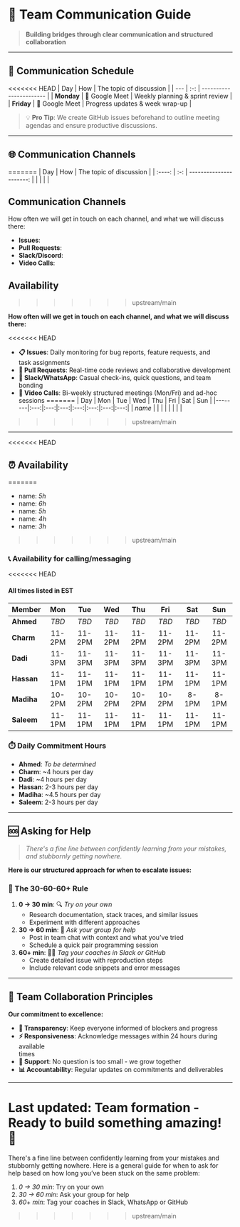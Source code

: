 <!--
    this template is for inspiration, feel free to change it however you like!
    Careful! be sure to protect your privacy when filling out this document
        everything you write here will be public
        so share only what you are comfortable sharing online
        you can share the rest in confidence with you group by another channel
-->

# 🤝 Team Communication Guide

> **Building bridges through clear communication and structured collaboration**

---

## 📅 Communication Schedule

<<<<<<< HEAD
| Day | How | The topic of discussion |
| --- | :-: | ----------------------- |
| **Monday** | 🎥 Google Meet | Weekly planning & sprint review |
| **Friday** | 🎥 Google Meet | Progress updates & week wrap-up |

> 💡 **Pro Tip**: We create GitHub issues beforehand to outline meeting  
> agendas and ensure productive discussions.

---

## 🌐 Communication Channels
=======
| Day    | How | The topic of discussion |
| :----: | :-: | ----------------------: |
|        |     |                         |

## Communication Channels

How often we will get in touch on each channel, and what we will discuss there:

- **Issues**:
- **Pull Requests**:
- **Slack/Discord**:
- **Video Calls**:

## Availability
>>>>>>> upstream/main

**How often will we get in touch on each channel, and what we will discuss there:**

<<<<<<< HEAD
- **📋 Issues**: Daily monitoring for bug reports, feature requests, and  
  task assignments
- **🔄 Pull Requests**: Real-time code reviews and collaborative development  
- **💬 Slack/WhatsApp**: Casual check-ins, quick questions, and team bonding
- **🎥 Video Calls**: Bi-weekly structured meetings (Mon/Fri) and ad-hoc sessions
=======
| Day     | Mon | Tue | Wed | Thu | Fri | Sat | Sun |
|--------|:---:|:---:|:---:|:---:|:---:|:---:|:---:|
| _name_ |     |     |     |     |     |     |     |
>>>>>>> upstream/main

---

<<<<<<< HEAD
## ⏰ Availability
=======
- name: _5h_
- name: _6h_
- name: _5h_
- name: _4h_
- name: _3h_
>>>>>>> upstream/main

### 📞 Availability for calling/messaging

<<<<<<< HEAD
#### All times listed in EST

| Member | Mon | Tue | Wed | Thu | Fri | Sat | Sun |
| ------ | :-: | :-: | :-: | :-: | :-: | :-: | :-: |
| **Ahmed** | *TBD* | *TBD* | *TBD* | *TBD* | *TBD* | *TBD* | *TBD* |
| **Charm** | 11-2PM | 11-2PM | 11-2PM | 11-2PM | 11-2PM | 11-2PM | 11-2PM |
| **Dadi** | 11-3PM | 11-3PM | 11-3PM | 11-3PM | 11-3PM | 11-3PM | 11-3PM |
| **Hassan** | 11-1PM | 11-1PM | 11-1PM | 11-1PM | 11-1PM | 11-1PM | 11-1PM |
| **Madiha** | 10-2PM | 10-2PM | 10-2PM | 10-2PM | 10-2PM | 8-1PM | 8-1PM |
| **Saleem** | 11-1PM | 11-1PM | 11-1PM | 11-1PM | 11-1PM | 11-1PM | 11-1PM |

### ⏱️ Daily Commitment Hours

- **Ahmed**: *To be determined*
- **Charm**: ~4 hours per day  
- **Dadi**: ~4 hours per day
- **Hassan**: 2-3 hours per day
- **Madiha**: ~4.5 hours per day
- **Saleem**: 2-3 hours per day

---

## 🆘 Asking for Help

> *There's a fine line between confidently learning from your mistakes,  
> and stubbornly getting nowhere.*

**Here is our structured approach for when to escalate issues:**

### 🎯 The 30-60-60+ Rule

1. **0 → 30 min**: 🔍 *Try on your own*
   - Research documentation, stack traces, and similar issues
   - Experiment with different approaches
2. **30 → 60 min**: 👥 *Ask your group for help*
   - Post in team chat with context and what you've tried
   - Schedule a quick pair programming session
3. **60+ min**: 🏃‍♂️ *Tag your coaches in Slack or GitHub*
   - Create detailed issue with reproduction steps
   - Include relevant code snippets and error messages

---

## 🎯 Team Collaboration Principles

**Our commitment to excellence:**

- **🔄 Transparency**: Keep everyone informed of blockers and progress
- **⚡ Responsiveness**: Acknowledge messages within 24 hours during available  
  times  
- **🤝 Support**: No question is too small - we grow together
- **📊 Accountability**: Regular updates on commitments and deliverables

---

**Last updated**: Team formation - Ready to build something amazing! 🚀
=======
There's a fine line between confidently learning from your mistakes and
stubbornly getting nowhere. Here is a general guide for when to ask for help
based on how long you’ve been stuck on the same problem:

1. _0 → 30 min_: Try on your own
2. _30 → 60 min_: Ask your group for help
3. _60+ min_: Tag your coaches in Slack, WhatsApp or GitHub
>>>>>>> upstream/main
